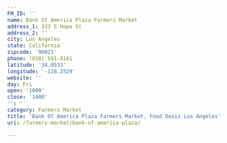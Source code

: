 ```yaml
---
FM_ID: ''
name: Bank Of America Plaza Farmers Market
address_1: 333 S Hope St
address_2: ''
city: Los Angeles
state: California
zipcode: '90021'
phone: (818) 591-8161
latitude: '34.0533'
longitude: '-118.2529'
website: ''
day: Fri
open: '1000'
close: '1400'
'': ''
category: Farmers Market
title: 'Bank Of America Plaza Farmers Market, Food Oasis Los Angeles'
uri: /farmers-market/bank-of-america-plaza/

---
```

